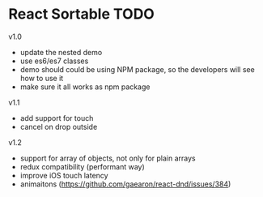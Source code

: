 # React Sortable TODO


v1.0

- update the nested demo
- use es6/es7 classes
- demo should could be using NPM package, so the developers will see how to use it
- make sure it all works as npm package


v1.1
- add support for touch
- cancel on drop outside

v1.2
- support for array of objects, not only for plain arrays
- redux compatibility (performant way)
- improve iOS touch latency
- animaitons (https://github.com/gaearon/react-dnd/issues/384)
